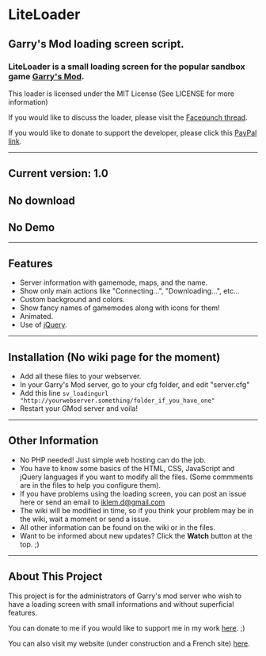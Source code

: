 # LiteLoader
## Garry's Mod loading screen script.

### LiteLoader is a small loading screen for the popular sandbox game [Garry's Mod](http://www.garrysmod.com/).

This loader is licensed under the MIT License (See LICENSE for more information)

If you would like to discuss the loader, please visit the [Facepunch thread]().

If you would like to donate to support the developer, please click this [PayPal link](https://www.paypal.com/cgi-bin/webscr?cmd=_s-xclick&hosted_button_id=WAAU3DKXJXFR6).

---
## Current version: 1.0
## No download
## No Demo


---
## Features
* Server information with gamemode, maps, and the name.
* Show only main actions like "Connecting...", "Downloading...", etc...
* Custom background and colors.
* Show fancy names of gamemodes along with icons for them!
* Animated.
* Use of [jQuery](http://jquery.com/).


---
## Installation (No wiki page for the moment)
* Add all these files to your webserver.
* In your Garry's Mod server, go to your cfg folder, and edit "server.cfg"
* Add this line `sv_loadingurl "http://yourwebserver.something/folder_if_you_have_one"`
* Restart your GMod server and voila!

---
## Other Information
* No PHP needed! Just simple web hosting can do the job.
* You have to know some basics of the HTML, CSS, JavaScript and jQuery languages if you want to modify all the files. (Some commments are in the files to help you configure them).
* If you have problems using the loading screen, you can post an issue here or send an email to [iklem.d@gmail.com](sendto:iklem.d@gmail.com)
* The wiki will be modified in time, so if you think your problem may be in the wiki, wait a moment or send a issue.
* All other information can be found on the wiki or in the files.
* Want to be informed about new updates? Click the **Watch** button at the top. ;)

---
## About This Project
This project is for the administrators of Garry's mod server who wish to have a loading screen with small informations and without superficial features.

You can donate to me if you would like to support me in my work [here](https://www.paypal.com/cgi-bin/webscr?cmd=_s-xclick&hosted_button_id=WAAU3DKXJXFR6). ;)

You can also visit my website (under construction and a French site) [here](http://iklem.livehost.fr).
